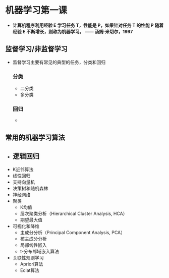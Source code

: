 # 机器学习第一课

- **计算机程序利用经验 E 学习任务 T，性能是 P，如果针对任务 T 的性能 P 随着经验 E 不断增长，则称为机器学习。 —— 汤姆·米切尔，1997**

## 监督学习/非监督学习

  - 监督学习主要有常见的典型的任务，分类和回归

    ### 分类
    - 二分类
    - 多分类

    ### 回归
    - 


## 常用的机器学习算法


- 逻辑回归
  - 
- K近邻算法
- 线性回归
- 支持向量机
- 决策树和随机森林
- 神经网络
- 聚类
  - K均值
  - 层次聚类分析（Hierarchical Cluster Analysis, HCA）
  - 期望最大值
- 可视化和降维
  - 主成分分析（Principal Component Analysis, PCA）
  - 核主成分分析
  - 局部线性嵌入
  - t-分布邻域嵌入算法
- 关联性规则学习
  - Apriori算法
  - Eclat算法
